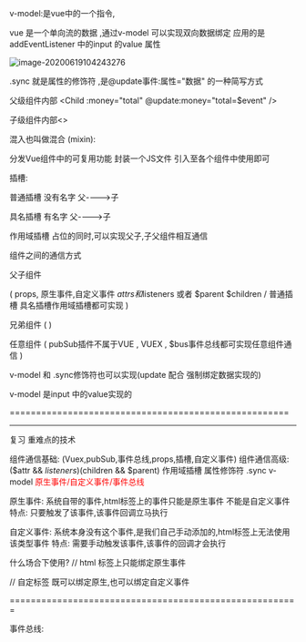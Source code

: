 v-model:是vue中的一个指令, 

vue 是一个单向流的数据 ,通过v-model 可以实现双向数据绑定 应用的是addEventListener 中的input 的value 属性

![image-20200619104243276](C:\Users\46694\AppData\Roaming\Typora\typora-user-images\image-20200619104243276.png)

.sync  就是属性的修饰符 ,是@update事件:属性="数据" 的一种简写方式

父级组件内部 <Child :money="total" @update:money="total=$event" />

子级组件内部<>









混入也叫做混合 (mixin):

 分发Vue组件中的可复用功能  封装一个JS文件 引入至各个组件中使用即可





插槽:

普通插槽	没有名字 父---->子

具名插槽	有名字	 父---->子

作用域插槽	占位的同时,可以实现父子,子父组件相互通信



组件之间的通信方式

父子组件	

( props, 原生事件,自定义事件  $attrs和$listeners  或者 $parent $children / 普通插槽 具名插槽作用域插槽都可实现 )

兄弟组件	(  )

任意组件	( pubSub插件不属于VUE , VUEX , $bus事件总线都可实现任意组件通信 )

v-model 和 .sync修饰符也可以实现(update 配合 强制绑定数据实现的)

v-model 是input 中的value实现的




=====================================================
****
复习 重难点的技术

组件通信基础:  (Vuex,pubSub,事件总线,props,插槽,自定义事件)
组件通信高级:  ($attr && $listeners)  
              ($children  &&  $parent)
              作用域插槽
              属性修饰符 .sync
              v-model
<span style="color:red;">原生事件/自定义事件/事件总线</span>

原生事件:   系统自带的事件,html标签上的事件只能是原生事件 不能是自定义事件
特点:       只要触发了该事件,该事件回调立马执行

自定义事件: 系统本身没有这个事件,是我们自己手动添加的,html标签上无法使用该类型事件
特点:       需要手动触发该事件,该事件的回调才会执行

什么场合下使用?
// html 标签上只能绑定原生事件

// 自定标签 既可以绑定原生,也可以绑定自定义事件


=======================================================

事件总线:   